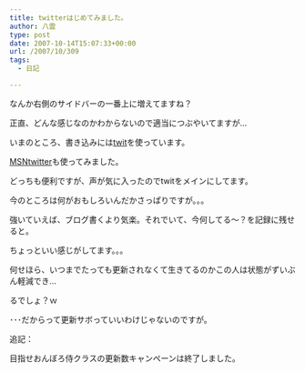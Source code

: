 ```yaml
---
title: twitterはじめてみました。
author: 八雲
type: post
date: 2007-10-14T15:07:33+00:00
url: /2007/10/309
tags:
  - 日記

---
```

なんか右側のサイドバーの一番上に増えてますね？
  
正直、どんな感じなのかわからないので適当につぶやいてますが…

いまのところ、書き込みには[twit][1]を使っています。
  
[MSNtwitter][2]も使ってみました。
  
どっちも便利ですが、声が気に入ったのでtwitをメインにしてます。

今のところは何がおもしろいんだかさっぱりですが。。。
  
強いていえば、ブログ書くより気楽。それでいて、今何してる～？を記録に残せると。
  
ちょっといい感じがしてます。。。

何せほら、いつまでたっても更新されなくて生きてるのかこの人は状態がずいぶん軽減でき…
  
るでしょ？ｗ
  
･･･だからって更新サボっていいわけじゃないのですが。

追記：
  
目指せおんぼろ侍クラスの更新数キャンペーンは終了しました。

 [1]: http://www.forest.impress.co.jp/article/2007/04/18/twit.html
 [2]: http://msntwitter.com/
